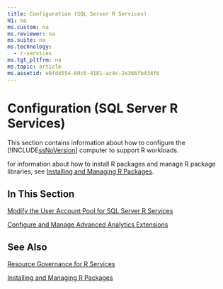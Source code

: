 ```yaml
---
title: Configuration (SQL Server R Services)
H1: na
ms.custom: na
ms.reviewer: na
ms.suite: na
ms.technology: 
  - r-services
ms.tgt_pltfrm: na
ms.topic: article
ms.assetid: e0fd4554-60c6-4181-ac4c-2e366fb434f6
---
```

# Configuration (SQL Server R Services)
  This section contains information about how to configure the [!INCLUDE[ssNoVersion](../../Token/Other/ssNoVersion_md.md)] computer to support R workloads.
  
  for information about how to install R packages and manage R package libraries, see [Installing and Managing R Packages](../../Topics/TopicNameNotContainA/Installing-and-Managing-R-Packages.md).  
  
  
## In This Section  
 
  
 [Modify the User Account Pool for SQL Server R Services](../../Topics/TopicNameNotContainA/Modify-the-User-Account-Pool-for-SQL-Server-R-Services.md)  
   
  
 [Configure and Manage Advanced Analytics Extensions](../../Topics/TopicNameNotContainA/Configure-and-Manage-Advanced-Analytics-Extensions.md)  
  
 ## See Also
 [Resource Governance for R Services](../../Topics/TopicNameNotContainA/Resource-Governance-for-R-Services.md) 
 
 [Installing and Managing R Packages](../../Topics/TopicNameNotContainA/Installing-and-Managing-R-Packages.md)